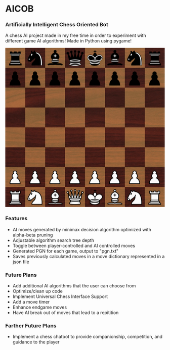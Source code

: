 # AICOB
### Artificially Intelligent Chess Oriented Bot

A chess AI project made in my free time in order to experiment with different game AI algorithms!
Made in Python using pygame!

![screenshot.png](data/screenshot.png)

### Features
* AI moves generated by minimax decision algorithm optimized with alpha-beta pruning
* Adjustable algorithm search tree depth
* Toggle between player-controlled and AI controlled moves
* Generated PGN for each game, output to "pgn.txt"
* Saves previously calculated moves in a move dictionary represented in a json file

### Future Plans
* Add additional AI algorithms that the user can choose from
* Optimize/clean up code
* Implement Universal Chess Interface Support
* Add a move timer
* Enhance endgame moves
* Have AI break out of moves that lead to a repitition

### Farther Future Plans
* Implement a chess chatbot to provide companionship, competition, and guidance to the player